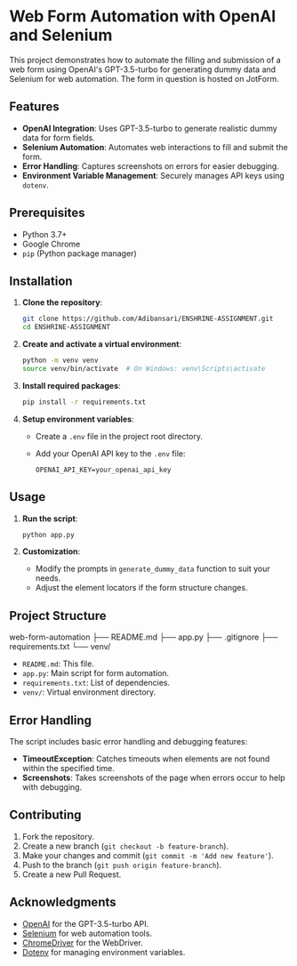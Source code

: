 # Web Form Automation with OpenAI and Selenium

This project demonstrates how to automate the filling and submission of a web form using OpenAI's GPT-3.5-turbo for generating dummy data and Selenium for web automation. The form in question is hosted on JotForm.

## Features

- **OpenAI Integration**: Uses GPT-3.5-turbo to generate realistic dummy data for form fields.
- **Selenium Automation**: Automates web interactions to fill and submit the form.
- **Error Handling**: Captures screenshots on errors for easier debugging.
- **Environment Variable Management**: Securely manages API keys using `dotenv`.

## Prerequisites

- Python 3.7+
- Google Chrome
- `pip` (Python package manager)

## Installation

1. **Clone the repository**:

    ```bash
    git clone https://github.com/Adibansari/ENSHRINE-ASSIGNMENT.git
    cd ENSHRINE-ASSIGNMENT
    ```

2. **Create and activate a virtual environment**:

    ```bash
    python -m venv venv
    source venv/bin/activate  # On Windows: venv\Scripts\activate
    ```

3. **Install required packages**:

    ```bash
    pip install -r requirements.txt
    ```

4. **Setup environment variables**:

    - Create a `.env` file in the project root directory.
    - Add your OpenAI API key to the `.env` file:

        ```env
        OPENAI_API_KEY=your_openai_api_key
        ```

## Usage

1. **Run the script**:

    ```bash
    python app.py
    ```

2. **Customization**:

    - Modify the prompts in `generate_dummy_data` function to suit your needs.
    - Adjust the element locators if the form structure changes.

## Project Structure

web-form-automation
├── README.md
├── app.py
├── .gitignore
├── requirements.txt
└── venv/

- `README.md`: This file.
- `app.py`: Main script for form automation.
- `requirements.txt`: List of dependencies.
- `venv/`: Virtual environment directory.

## Error Handling

The script includes basic error handling and debugging features:

- **TimeoutException**: Catches timeouts when elements are not found within the specified time.
- **Screenshots**: Takes screenshots of the page when errors occur to help with debugging.


## Contributing

1. Fork the repository.
2. Create a new branch (`git checkout -b feature-branch`).
3. Make your changes and commit (`git commit -m 'Add new feature'`).
4. Push to the branch (`git push origin feature-branch`).
5. Create a new Pull Request.

## Acknowledgments

- [OpenAI](https://openai.com) for the GPT-3.5-turbo API.
- [Selenium](https://www.selenium.dev/) for web automation tools.
- [ChromeDriver](https://sites.google.com/a/chromium.org/chromedriver/) for the WebDriver.
- [Dotenv](https://pypi.org/project/python-dotenv/) for managing environment variables.
